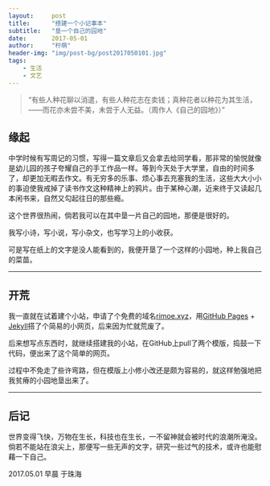 ```yaml
---
layout:     post
title:      "搭建一个小记事本"
subtitle:   "垦一个自己的园地"
date:       2017-05-01
author:     "柠萌"
header-img: "img/post-bg/post2017050101.jpg"
tags:
    - 生活
    - 文艺
---
```


> “有些人种花聊以消遣，有些人种花志在卖钱；真种花者以种花为其生活，——而花亦未尝不美，未尝于人无益。（周作人《自己的园地》）”


## 缘起

中学时候有写周记的习惯，写得一篇文章后又会拿去给同学看，那非常的愉悦就像是幼儿园的孩子夸耀自己的手工作品一样。等到今天处于大学里，自由的时间多了，却更加无暇去作文。有无穷多的乐事、烦心事去充塞我的生活，这些大大小小的事迫使我戒掉了读书作文这种精神上的鸦片。由于某种心潮，近来终于又读起几本闲书来，自然又勾起往日的那些瘾。

这个世界很热闹，倘若我可以在其中垦一片自己的园地，那便是很好的。


我写小诗，写小说，写小杂文，也写学习上的小收获。

可是写在纸上的文字是没人能看到的，我便开垦了一个这样的小园地，种上我自己的菜苗。


---

## 开荒

我一直就在试着建个小站，申请了个免费的域名[rimoe.xyz](https://rimoe.xyz/)，用[GitHub Pages](https://pages.github.com/) + [Jekyll](http://jekyllrb.com/)搭了个简易的小网页，后来因为忙就荒废了。  

后来想写点东西时，就继续搭建我的小站，在GitHub上pull了两个模版，捣鼓一下代码，便出来了这个简单的网页。

过程中不免走了些许弯路，但在模版上小修小改还是颇为容易的，就这样勉强地把我贫瘠的小园地垦出来了。

---

## 后记

世界变得飞快，万物在生长，科技也在生长，一不留神就会被时代的浪潮所淹没。倘若不能站在浪尖上，那便写一些无声的文字，研究一些过气的技术，或许也能慰藉一下自己。

2017.05.01 早晨 于珠海
